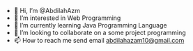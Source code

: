 - 👋 Hi, I’m @AbdilahAzm
- 👀 I’m interested in Web Programming
- 🌱 I’m currently learning Java Programming Language
- 💞️ I’m looking to collaborate on a some project programming
- 📫 How to reach me send email abdilahazam10@gmail.com

<!---
AbdilahAzm/AbdilahAzm is a ✨ special ✨ repository because its `README.md` (this file) appears on your GitHub profile.
You can click the Preview link to take a look at your changes.
--->
